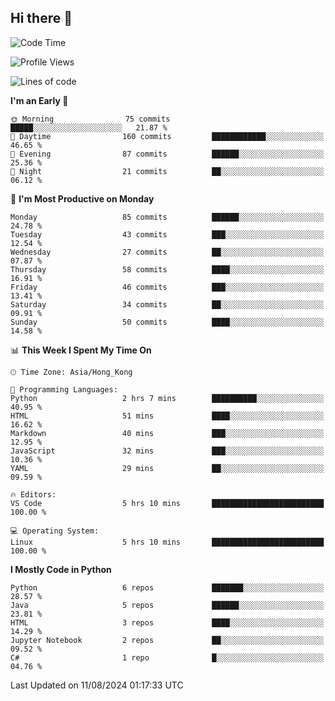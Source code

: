 ## Hi there 👋

<!--
**gessiegulugulu/gessiegulugulu** is a ✨ _special_ ✨ repository because its `README.md` (this file) appears on your GitHub profile.

Here are some ideas to get you started:

- 🔭 I’m currently working on ...
- 🌱 I’m currently learning ...
- 👯 I’m looking to collaborate on ...
- 🤔 I’m looking for help with ...
- 💬 Ask me about ...
- 📫 How to reach me: ...
- 😄 Pronouns: ...
- ⚡ Fun fact: ...
-->

<!--START_SECTION:waka-->
![Code Time](http://img.shields.io/badge/Code%20Time-5%20hrs%2010%20mins-blue)

![Profile Views](http://img.shields.io/badge/Profile%20Views-206-blue)

![Lines of code](https://img.shields.io/badge/From%20Hello%20World%20I%27ve%20Written-3.1%20million%20lines%20of%20code-blue)

**I'm an Early 🐤** 

```text
🌞 Morning                75 commits          █████░░░░░░░░░░░░░░░░░░░░   21.87 % 
🌆 Daytime                160 commits         ████████████░░░░░░░░░░░░░   46.65 % 
🌃 Evening                87 commits          ██████░░░░░░░░░░░░░░░░░░░   25.36 % 
🌙 Night                  21 commits          ██░░░░░░░░░░░░░░░░░░░░░░░   06.12 % 
```
📅 **I'm Most Productive on Monday** 

```text
Monday                   85 commits          ██████░░░░░░░░░░░░░░░░░░░   24.78 % 
Tuesday                  43 commits          ███░░░░░░░░░░░░░░░░░░░░░░   12.54 % 
Wednesday                27 commits          ██░░░░░░░░░░░░░░░░░░░░░░░   07.87 % 
Thursday                 58 commits          ████░░░░░░░░░░░░░░░░░░░░░   16.91 % 
Friday                   46 commits          ███░░░░░░░░░░░░░░░░░░░░░░   13.41 % 
Saturday                 34 commits          ██░░░░░░░░░░░░░░░░░░░░░░░   09.91 % 
Sunday                   50 commits          ████░░░░░░░░░░░░░░░░░░░░░   14.58 % 
```


📊 **This Week I Spent My Time On** 

```text
🕑︎ Time Zone: Asia/Hong_Kong

💬 Programming Languages: 
Python                   2 hrs 7 mins        ██████████░░░░░░░░░░░░░░░   40.95 % 
HTML                     51 mins             ████░░░░░░░░░░░░░░░░░░░░░   16.62 % 
Markdown                 40 mins             ███░░░░░░░░░░░░░░░░░░░░░░   12.95 % 
JavaScript               32 mins             ███░░░░░░░░░░░░░░░░░░░░░░   10.36 % 
YAML                     29 mins             ██░░░░░░░░░░░░░░░░░░░░░░░   09.59 % 

🔥 Editors: 
VS Code                  5 hrs 10 mins       █████████████████████████   100.00 % 

💻 Operating System: 
Linux                    5 hrs 10 mins       █████████████████████████   100.00 % 
```

**I Mostly Code in Python** 

```text
Python                   6 repos             ███████░░░░░░░░░░░░░░░░░░   28.57 % 
Java                     5 repos             ██████░░░░░░░░░░░░░░░░░░░   23.81 % 
HTML                     3 repos             ████░░░░░░░░░░░░░░░░░░░░░   14.29 % 
Jupyter Notebook         2 repos             ██░░░░░░░░░░░░░░░░░░░░░░░   09.52 % 
C#                       1 repo              █░░░░░░░░░░░░░░░░░░░░░░░░   04.76 % 
```




 Last Updated on 11/08/2024 01:17:33 UTC
<!--END_SECTION:waka-->
